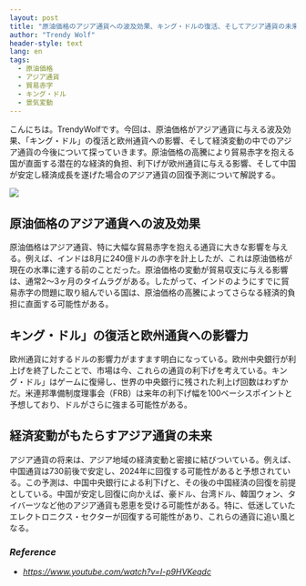 ```yaml
---
layout: post
title: "原油価格のアジア通貨への波及効果、キング・ドルの復活、そしてアジア通貨の未来"
author: "Trendy Wolf"
header-style: text
lang: en
tags:
  - 原油価格
  - アジア通貨
  - 貿易赤字
  - キング・ドル
  - 景気変動
---
```


こんにちは。TrendyWolfです。今回は、原油価格がアジア通貨に与える波及効果、「キング・ドル」の復活と欧州通貨への影響、そして経済変動の中でのアジア通貨の今後について探っていきます。原油価格の高騰により貿易赤字を抱える国が直面する潜在的な経済的負担、利下げが欧州通貨に与える影響、そして中国が安定し経済成長を遂げた場合のアジア通貨の回復予測について解説する。

<img
    src="https://i.ytimg.com/vi/I-p9HVKeqdc/hqdefault.jpg"
/>


## 原油価格のアジア通貨への波及効果
原油価格はアジア通貨、特に大幅な貿易赤字を抱える通貨に大きな影響を与える。例えば、インドは8月に240億ドルの赤字を計上したが、これは原油価格が現在の水準に達する前のことだった。原油価格の変動が貿易収支に与える影響は、通常2～3ヶ月のタイムラグがある。したがって、インドのようにすでに貿易赤字の問題に取り組んでいる国は、原油価格の高騰によってさらなる経済的負担に直面する可能性がある。

## キング・ドル」の復活と欧州通貨への影響力
欧州通貨に対するドルの影響力がますます明白になっている。欧州中央銀行が利上げを終了したことで、市場は今、これらの通貨の利下げを考えている。キング・ドル」はゲームに復帰し、世界の中央銀行に残された利上げ回数はわずかだ。米連邦準備制度理事会（FRB）は来年の利下げ幅を100ベーシスポイントと予想しており、ドルがさらに強まる可能性がある。

## 経済変動がもたらすアジア通貨の未来
アジア通貨の将来は、アジア地域の経済変動と密接に結びついている。例えば、中国通貨は730前後で安定し、2024年に回復する可能性があると予想されている。この予測は、中国中央銀行による利下げと、その後の中国経済の回復を前提としている。中国が安定し回復に向かえば、豪ドル、台湾ドル、韓国ウォン、タイバーツなど他のアジア通貨も恩恵を受ける可能性がある。特に、低迷していたエレクトロニクス・セクターが回復する可能性があり、これらの通貨に追い風となる。


### _Reference_
- _https://www.youtube.com/watch?v=I-p9HVKeqdc_

